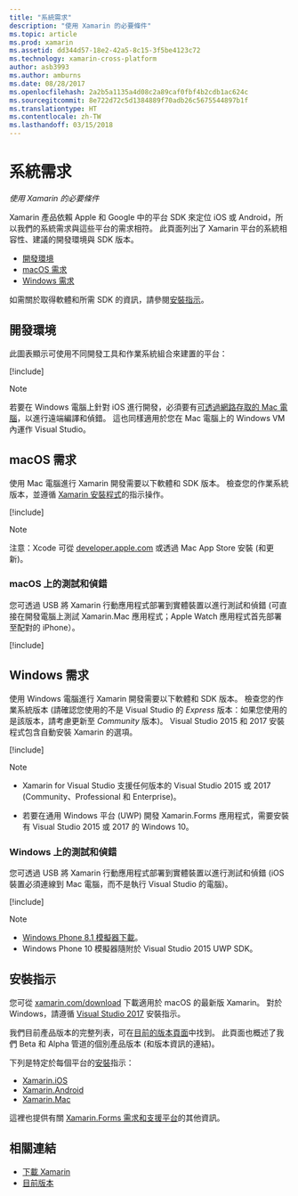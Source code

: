 ```yaml
---
title: "系統需求"
description: "使用 Xamarin 的必要條件"
ms.topic: article
ms.prod: xamarin
ms.assetid: dd344d57-18e2-42a5-8c15-3f5be4123c72
ms.technology: xamarin-cross-platform
author: asb3993
ms.author: amburns
ms.date: 08/28/2017
ms.openlocfilehash: 2a2b5a1135a4d08c2a89caf0fbf4b2cdb1ac624c
ms.sourcegitcommit: 8e722d72c5d1384889f70adb26c5675544897b1f
ms.translationtype: HT
ms.contentlocale: zh-TW
ms.lasthandoff: 03/15/2018
---
```

# <a name="system-requirements"></a>系統需求

_使用 Xamarin 的必要條件_

Xamarin 產品依賴 Apple 和 Google 中的平台 SDK 來定位 iOS 或 Android，所以我們的系統需求與這些平台的需求相符。 此頁面列出了 Xamarin 平台的系統相容性、建議的開發環境與 SDK 版本。

- [開發環境](#devenv)
- [macOS 需求](#mac)
- [Windows 需求](#windows)

如需關於取得軟體和所需 SDK 的資訊，請參閱[安裝指示](#install)。

<a name="devenv" />

## <a name="development-environments"></a>開發環境

此圖表顯示可使用不同開發工具和作業系統組合來建置的平台：

[!include[](~/cross-platform/includes/development-environment.md)]


> [!NOTE]
> 若要在 Windows 電腦上針對 iOS 進行開發，必須要有[可透過網路存取的 Mac 電腦](~/ios/get-started/installation/windows/connecting-to-mac/index.md)，以進行遠端編譯和偵錯。 這也同樣適用於您在 Mac 電腦上的 Windows VM 內運作 Visual Studio。

<a name="mac" />

## <a name="macos-requirements"></a>macOS 需求

使用 Mac 電腦進行 Xamarin 開發需要以下軟體和 SDK 版本。 檢查您的作業系統版本，並遵循 [Xamarin 安裝程式](#install)的指示操作。

[!include[](~/cross-platform/includes/macos-requirements.md)]

> [!NOTE]
> 注意：Xcode 可從 [developer.apple.com](https://developer.apple.com/xcode/download/) 或透過 Mac App Store 安裝 (和更新)。

### <a name="testing--debugging-on-macos"></a>macOS 上的測試和偵錯

您可透過 USB 將 Xamarin 行動應用程式部署到實體裝置以進行測試和偵錯 (可直接在開發電腦上測試 Xamarin.Mac 應用程式；Apple Watch 應用程式首先部署至配對的 iPhone）。

[!include[](~/cross-platform/includes/macos-testing.md)]


<a name="windows" />

## <a name="windows-requirements"></a>Windows 需求

使用 Windows 電腦進行 Xamarin 開發需要以下軟體和 SDK 版本。
檢查您的作業系統版本 (請確認您使用的不是 Visual Studio 的 *Express* 版本：如果您使用的是該版本，請考慮更新至 *Community* 版本)。
Visual Studio 2015 和 2017 安裝程式包含自動安裝 Xamarin 的選項。

[!include[](~/cross-platform/includes/windows-requirements.md)]


> [!NOTE]
>
>* Xamarin for Visual Studio 支援任何版本的 Visual Studio 2015 或 2017 (Community、Professional 和 Enterprise)。
>
>* 若要在通用 Windows 平台 (UWP) 開發 Xamarin.Forms 應用程式，需要安裝有 Visual Studio 2015 或 2017 的 Windows 10。


### <a name="testing--debugging-on-windows"></a>Windows 上的測試和偵錯

您可透過 USB 將 Xamarin 行動應用程式部署到實體裝置以進行測試和偵錯 (iOS 裝置必須連線到 Mac 電腦，而不是執行 Visual Studio 的電腦)。

[!include[](~/cross-platform/includes/windows-testing.md)]


> [!NOTE]
>
>* [Windows Phone 8.1 模擬器下載](https://www.microsoft.com/en-us/download/details.aspx?id=43719)。
>* Windows Phone 10 模擬器隨附於 Visual Studio 2015 UWP SDK。

<a name="install" />

## <a name="installation-instructions"></a>安裝指示

您可從 [xamarin.com/download](http://xamarin.com/download) 下載適用於 macOS 的最新版 Xamarin。 對於 Windows，請遵循 [Visual Studio 2017](https://docs.microsoft.com/en-us/visualstudio/install/install-visual-studio) 安裝指示。

我們目前產品版本的完整列表，可在[目前的版本頁面](http://developer.xamarin.com/releases/current/)中找到。 此頁面也概述了我們 Beta 和 Alpha 管道的個別產品版本 (和版本資訊的連結)。

下列是特定於每個平台的[安裝](~/cross-platform/get-started/installation/index.md)指示：

- [Xamarin.iOS](~/ios/get-started/installation/index.md)
- [Xamarin.Android](~/android/get-started/installation/index.md)
- [Xamarin.Mac](~/mac/get-started/installation.md)

這裡也提供有關 [Xamarin.Forms 需求和支援平台](~/xamarin-forms/get-started/installation.md)的其他資訊。


## <a name="related-links"></a>相關連結

- [下載 Xamarin](https://xamarin.com/download/)
- [目前版本](https://developer.xamarin.com/releases/current/)
